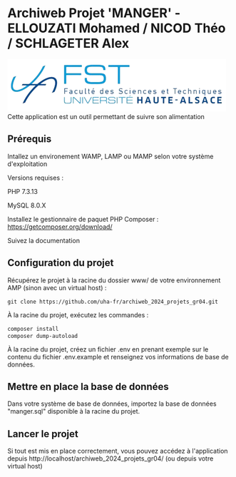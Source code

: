 # Archiweb Projet 'MANGER' - ELLOUZATI Mohamed / NICOD Théo / SCHLAGETER Alex
![Logo de l'Université](uha.png)
Cette application est un outil permettant de suivre son alimentation

## Prérequis
Intallez un environement WAMP, LAMP ou MAMP selon votre système d'exploitation

Versions requises :

PHP 7.3.13 

MySQL 8.0.X

Installez le gestionnaire de paquet PHP Composer : https://getcomposer.org/download/

Suivez la documentation

## Configuration du projet
Récupérez le projet à la racine du dossier www/ de votre environnement AMP (sinon avec un virtual host) :

    git clone https://github.com/uha-fr/archiweb_2024_projets_gr04.git
    
À la racine du projet, exécutez les commandes :

    composer install
    composer dump-autoload

À la racine du projet, créez un fichier .env en prenant exemple sur le contenu du fichier .env.example et renseignez vos informations de base de données.

## Mettre en place la base de données
Dans votre système de base de données, importez la base de données "manger.sql" disponible à la racine du projet.

## Lancer le projet
Si tout est mis en place correctement, vous pouvez accédez à l'application depuis http://localhost/archiweb_2024_projets_gr04/ (ou depuis votre virtual host)
